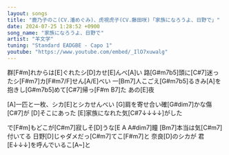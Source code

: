 ```yaml
---
layout: songs
title: "鹿乃子のこ(CV.潘めぐみ)、虎視虎子(CV.藤田咲)「家族になろうよ、日野で」"
date: 2024-07-25 1:28:52 +0900
song_name: "家族になろうよ、日野で"
artist: "羊文学"
tuning: "Standard EADGBE - Capo 1"
youtube: "https://www.youtube.com/embed/_IlO7xuwalg"
---
```


群[F#m]れからは[E]ぐれたシ[D]カせ[E]んべ[A]い
路[G#m7b5]頭に[C#7]迷ったシ[F#m7]カ[F#m7/F]せん[A/E]べい
一[Bm7]人こごえ[G#m7b5]るきみ[A]を
抱きし[G#m7b5]めて[C#7]帰っ[F#m B7]た
あの[E]夜

[A]一匹と一枚、シカ[E]とシカせんべい
[G]肩を寄せ合い確[G#dim7]かな傷[C#7]が
[D]そこにあった
[E]家族になれた気[C#7↓↓↓↓]がした

で[F#m]もどこが[C#m7]寂しそ[D]うな[E A A#dim7]瞳
[Bm7]本当は気[C#m7]付いてる
日野[D]じゃダメだっ[C#m7]てこ[F#m7]と
奈良[D]のシカが
君[E↓↓↓]を呼んでいるこ[A~]と